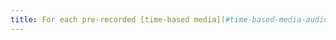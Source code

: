 ```yaml
---
title: For each pre-recorded [time-based media](#time-based-media-audio-video-and-synchronised) with a synchronised [audio description](#synchronised-audio-description-time-based-media), is it relevant?
---
```

